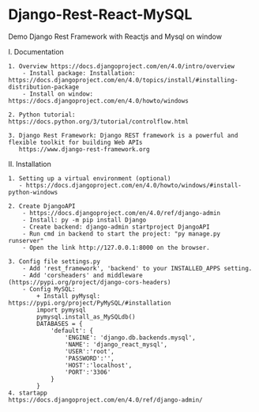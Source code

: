 # Django-Rest-React-MySQL
Demo Django Rest Framework with Reactjs and Mysql on window
 
I. Documentation

    1. Overview https://docs.djangoproject.com/en/4.0/intro/overview
        - Install package: Installation: https://docs.djangoproject.com/en/4.0/topics/install/#installing-distribution-package
        - Install on window: https://docs.djangoproject.com/en/4.0/howto/windows
        
    2. Python tutorial: https://docs.python.org/3/tutorial/controlflow.html
    
    3. Django Rest Framework: Django REST framework is a powerful and flexible toolkit for building Web APIs
       https://www.django-rest-framework.org
 


II. Installation

    1. Setting up a virtual environment (optional)
       - https://docs.djangoproject.com/en/4.0/howto/windows/#install-python-windows

    2. Create DjangoAPI
        - https://docs.djangoproject.com/en/4.0/ref/django-admin
        - Install: py -m pip install Django
        - Create backend: django-admin startproject DjangoAPI
        - Run cmd in backend to start the project: "py manage.py runserver"
        - Open the link http://127.0.0.1:8000 on the browser.

    3. Config file settings.py   
        - Add 'rest_framework', 'backend' to your INSTALLED_APPS setting.
        - Add 'corsheaders' and middleware (https://pypi.org/project/django-cors-headers)
        - Config MySQL:
            + Install pyMysql: https://pypi.org/project/PyMySQL/#installation
            import pymysql
            pymysql.install_as_MySQLdb()
            DATABASES = {
                'default': {
                    'ENGINE': 'django.db.backends.mysql',
                    'NAME': 'django_react_mysql',
                    'USER':'root',
                    'PASSWORD':'',
                    'HOST':'localhost',
                    'PORT':'3306'
                }
            }
    4. startapp
    https://docs.djangoproject.com/en/4.0/ref/django-admin/